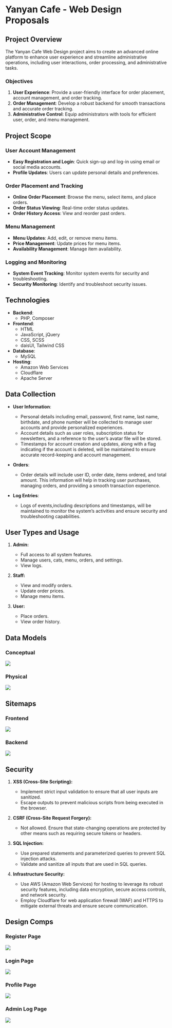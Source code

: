 # Yanyan Cafe - Web Design Proposals

## Project Overview

The Yanyan Cafe Web Design project aims to create an advanced online platform to enhance user experience and streamline
administrative operations, including user interactions, order processing, and administrative tasks.

### Objectives

1. **User Experience**: Provide a user-friendly interface for order placement, account management, and order tracking.
2. **Order Management**: Develop a robust backend for smooth transactions and accurate order tracking.
3. **Administrative Control**: Equip administrators with tools for efficient user, order, and menu management.

## Project Scope

### User Account Management

- **Easy Registration and Login**: Quick sign-up and log-in using email or social media accounts.
- **Profile Updates**: Users can update personal details and preferences.

### Order Placement and Tracking

- **Online Order Placement**: Browse the menu, select items, and place orders.
- **Order Status Viewing**: Real-time order status updates.
- **Order History Access**: View and reorder past orders.

### Menu Management

- **Menu Updates**: Add, edit, or remove menu items.
- **Price Management**: Update prices for menu items.
- **Availability Management**: Manage item availability.

### Logging and Monitoring

- **System Event Tracking**: Monitor system events for security and troubleshooting.
- **Security Monitoring**: Identify and troubleshoot security issues.

## Technologies

- **Backend**:
    - PHP, Composer
- **Frontend**:
    - HTML
    - JavaScript, jQuery
    - CSS, SCSS
    - daisUI, Tailwind CSS
- **Database**:
    - MySQL
- **Hosting**:
    - Amazon Web Services
    - Cloudflare
    - Apache Server

## Data Collection

- **User Information**:

    - Personal details including email, password, first name, last name, birthdate, and phone number will be collected
      to manage user accounts and provide personalized experiences.
    - Account details such as user roles, subscription status for newsletters, and a reference to
      the user’s avatar file will be stored.
    - Timestamps for account creation and updates, along with a flag indicating if the account is deleted, will be
      maintained to ensure accurate record-keeping and account management.

- **Orders**:

    - Order details will include user ID, order date, items ordered, and total amount. This information will help in
      tracking user purchases, managing orders, and providing a smooth transaction experience.

- **Log Entries**:
    - Logs of events,including descriptions and timestamps, will be maintained to monitor the system’s activities and
      ensure security and troubleshooting capabilities.

## User Types and Usage

1. **Admin:**

    - Full access to all system features.
    - Manage users, cats, menu, orders, and settings.
    - View logs.

2. **Staff:**

    - View and modify orders.
    - Update order prices.
    - Manage menu items.

3. **User:**
    - Place orders.
    - View order history.

## Data Models

### Conceptual

![](./images/Conceptual-ERD.webp)

### Physical

![](./images/Physical-ERD.webp)

## Sitemaps

### Frontend

![](./sitemaps/frontend.jpg)

### Backend

![](./sitemaps/Backend.jpg)

## Security

1. **XSS (Cross-Site Scripting):**

    - Implement strict input validation to ensure that all user inputs are sanitized.
    - Escape outputs to prevent malicious scripts from being executed in the browser.

2. **CSRF (Cross-Site Request Forgery):**

    - Not allowed. Ensure that state-changing operations are protected by other means such as requiring secure tokens or
      headers.

3. **SQL Injection:**

    - Use prepared statements and parameterized queries to prevent SQL injection attacks.
    - Validate and sanitize all inputs that are used in SQL queries.

4. **Infrastructure Security:**
    - Use AWS (Amazon Web Services) for hosting to leverage its robust security features, including data encryption,
      secure access controls, and network security.
    - Employ Cloudflare for web application firewall (WAF) and HTTPS to mitigate external threats and
      ensure secure communication.

## Design Comps

### Register Page

![](./comps/comp1.png)

### Login Page

![](./comps/comp2.png)

### Profile Page

![](./comps/comp3.png)

### Admin Log Page

![](./comps/comp4.png)
